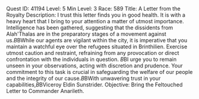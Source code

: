 Quest ID: 41194
Level: 5
Min Level: 3
Race: 589
Title: A Letter from the Royalty
Description: I trust this letter finds you in good health. It is with a heavy heart that I bring to your attention a matter of utmost importance. Intelligence has been gathered, suggesting that the dissidents from Alah'Thalas are in the preparatory stages of a movement against us.$B$BWhile our agents are vigilant within the city, it is imperative that you maintain a watchful eye over the refugees situated in Brinthilien. Exercise utmost caution and restraint, refraining from any provocation or direct confrontation with the individuals in question. $B$BI urge you to remain unseen in your observations, acting with discretion and prudence. Your commitment to this task is crucial in safeguarding the welfare of our people and the integrity of our cause.$B$BWith unwavering trust in your capabilities,$B$BViceroy Eldin Sunstrider.
Objective: Bring the Feltouched Letter to Commander Anarileth.
